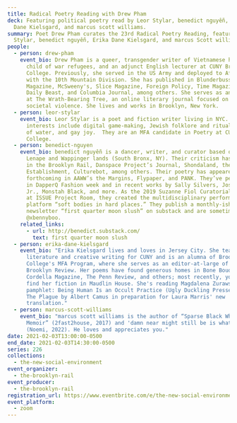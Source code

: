 ```yaml
---
title: Radical Poetry Reading with Drew Pham
deck: Featuring political poetry read by Leor Stylar, benedict nguyễn, Erika
  Dane Kielsgard, and marcus scott williams.
summary: Poet Drew Pham curates the 23rd Radical Poetry Reading, featuring Leor
  Stylar, benedict nguyễn, Erika Dane Kielsgard, and marcus Scott williams.
people:
  - person: drew-pham
    event_bio: Drew Pham is a queer, transgender writer of Vietnamese heritage, a
      child of war refugees, and an adjunct English lecturer at CUNY Brooklyn
      College. Previously, she served in the US Army and deployed to Afghanistan
      with the 10th Mountain Division. She has published in Blunderbuss
      Magazine, McSweeny's, Slice Magazine, Foreign Policy, Time Magazine, The
      Daily Beast, and Columbia Journal, among others. She serves as an editor
      at The Wrath-Bearing Tree, an online literary journal focused on themes of
      societal violence. She lives and works in Brooklyn, New York.
  - person: leor-stylar
    event_bio: Leor Stylar is a poet and fiction writer living in NYC.  Their
      interests include digital game-making, Jewish folklore and ritual, bodies
      of water, and gay joy.  They are an MFA candidate in Poetry at CUNY Queens
      College.
  - person: benedict-nguyen
    event_bio: benedict nguyễn is a dancer, writer, and curator based on occupied
      Lenape and Wappinger lands (South Bronx, NY). Their criticism has appeared
      in the Brooklyn Rail, Danspace Project’s Journal, Shondaland, the
      Establishment, Culturebot, among others. Their poetry has appeared or is
      forthcoming in AAWW’s the Margins, Flypaper, and PANK. They’ve performed
      in DapperQ Fashion week and in recent works by Sally Silvers, José Rivera,
      Jr., Monstah Black, and more. As the 2019 Suzanne Fiol Curatorial Fellow
      at ISSUE Project Room, they created the multidisciplinary performance
      platform “soft bodies in hard places.” They publish a monthly-ish
      newsletter “first quarter moon slush” on substack and are sometimes online
      @xbennyboo.
    related_links:
      - url: http://benedict.substack.com/
        text: first quarter moon slush
  - person: erika-dane-kielsgard
    event_bio: "Erika Kielsgard lives and loves in Jersey City. She teaches English
      literature and creative writing for CUNY and is an alumna of Brooklyn
      College's MFA Program, where she serves as an editor-at-large of The
      Brooklyn Review. Her poems have found generous homes in Bone Bouquet,
      Cordella Magazine, The Penn Review, and others; most recently, you can
      find her fiction in Maudlin House. She's reading Magdalena Zurawski's
      pamphlet: Being Human Is an Occult Practice (Ugly Duckling Presse), and
      The Plague by Albert Camus in preparation for Laura Marris' new
      translation."
  - person: marcus-scott-williams
    event_bio: "marcus scott williams is the author of “Sparse Black Whimsy: A
      Memoir” (2fast2house, 2017) and 'damn near might still be is what it is'
      (Noemi, 2022). He loves and appreciates you."
date: 2021-02-03T13:00:00-0500
end_date: 2021-02-03T14:30:00-0500
series: 226
collections:
  - the-new-social-environment
event_organizer:
  - the-brooklyn-rail
event_producer:
  - the-brooklyn-rail
registration_url: https://www.eventbrite.com/e/the-new-social-environment-226-radical-poetry-with-drew-pham-tickets-138524080253
event_platform:
  - zoom
---
```

